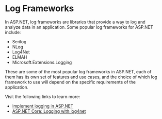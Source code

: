# Log Frameworks

In ASP.NET, log frameworks are libraries that provide a way to log and analyze data in an application. Some popular log frameworks for ASP.NET include:

- Serilog
- NLog
- Log4Net
- ELMAH
- Microsoft.Extensions.Logging

These are some of the most popular log frameworks in ASP.NET, each of them has its own set of features and use cases, and the choice of which log framework to use will depend on the specific requirements of the application.

Visit the following links to learn more:

- [Implement logging in ASP.NET](https://learn.microsoft.com/en-us/training/modules/aspnet-logging/)
- [ASP.NET Core: Logging with log4net](https://www.linkedin.com/learning/asp-dot-net-core-logging-with-log4net)
